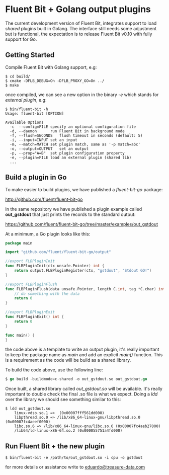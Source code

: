 # Fluent Bit + Golang output plugins

The current development version of Fluent Bit, integrates support to load _shared_ plugins built in Golang. The interface still needs some adjustment but is functional, the expectation is to release Fluent Bit v0.10 with fully support for Go.

## Getting Started

Compile Fluent Bit with Golang support, e.g:

```
$ cd build/
$ cmake -DFLB_DEBUG=On -DFLB_PROXY_GO=On ../
$ make
```

once compiled, we can see a new option in the binary _-e_ which stands for _external plugin_, e.g:

```
$ bin/fluent-bit -h
Usage: fluent-bit [OPTION]

Available Options
  -c  --config=FILE	specify an optional configuration file
  -d, --daemon		run Fluent Bit in background mode
  -f, --flush=SECONDS	flush timeout in seconds (default: 5)
  -i, --input=INPUT	set an input
  -m, --match=MATCH	set plugin match, same as '-p match=abc'
  -o, --output=OUTPUT	set an output
  -p, --prop="A=B"	set plugin configuration property
  -e, --plugin=FILE	load an external plugin (shared lib)
  ...
```

## Build a plugin in Go

To make easier to build plugins, we have published a _fluent-bit-go_ package:

http://github.com/fluent/fluent-bit-go

In the same repository we have published a plugin example called __out_gstdout__ that just prints the records to the standard output:

https://github.com/fluent/fluent-bit-go/tree/master/examples/out_gstdout

At a minimum, a Go plugin looks like this:

```go
package main

import "github.com/fluent/fluent-bit-go/output"

//export FLBPluginInit
func FLBPluginInit(ctx unsafe.Pointer) int {
	return output.FLBPluginRegister(ctx, "gstdout", "Stdout GO!")
}

//export FLBPluginFlush
func FLBPluginFlush(data unsafe.Pointer, length C.int, tag *C.char) int {
    // do something with the data
    return 0
}

//export FLBPluginExit
func FLBPluginExit() int {
	return 0
}

func main() {
}
```

the code above is a template to write an output plugin, it's really important to keep the package name as  _main_ and add an explicit _main()_ function. This is a requirement as the code will be build as a shared library.

To build the code above, use the following line:

```go
$ go build -buildmode=c-shared -o out_gstdout.so out_gstdout.go
```

Once built, a shared library called _out\_gstdout.so_ will be available. It's really important to double check the final .so file is what we expect. Doing a _ldd_ over the library we should see something similar to this:

```
$ ldd out_gstdout.so
	linux-vdso.so.1 =>  (0x00007fff561dd000)
	libpthread.so.0 => /lib/x86_64-linux-gnu/libpthread.so.0 (0x00007fc4aeef0000)
	libc.so.6 => /lib/x86_64-linux-gnu/libc.so.6 (0x00007fc4aeb27000)
	/lib64/ld-linux-x86-64.so.2 (0x000055751a4fd000)
```

## Run Fluent Bit + the new plugin

```
$ bin/fluent-bit -e /path/to/out_gstdout.so -i cpu -o gstdout
```

for more details or assistance write to eduardo@treasure-data.com
